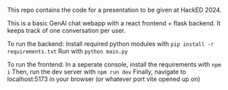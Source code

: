 This repo contains the code for a presentation to be given at HackED 2024.

This is a basic GenAI chat webapp with a react frontend + flask backend. It keeps track of one conversation per user.

To run the backend:
Install required python modules with `pip install -r requirements.txt`
Run with `python main.py`

To run the frontend:
In a seperate console, install the requirements with `npm i`
Then, run the dev server with `npm run dev`
Finally, navigate to localhost:5173 in your browser (or whatever port vite opened up on)
